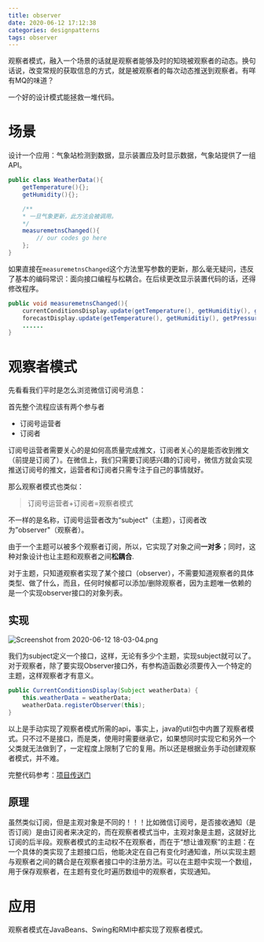 ```yaml
---
title: observer
date: 2020-06-12 17:12:38
categories: designpatterns
tags: observer
---
```


观察者模式，融入一个场景的话就是观察者能够及时的知晓被观察者的动态。换句话说，改变常规的获取信息的方式，就是被观察者的每次动态推送到观察者。有咩有MQ的味道？

<!--more-->

一个好的设计模式能拯救一堆代码。

# 场景

设计一个应用：气象站检测到数据，显示装置应及时显示数据，气象站提供了一组API。

```java
public class WeatherData(){
    getTemperature(){};
    getHumidity(){};

    /**
    * 一旦气象更新，此方法会被调用。
    */
    measuremetnsChanged(){
        // our codes go here
    };
}
```

如果直接在`measuremetnsChanged`这个方法里写参数的更新，那么毫无疑问，违反了基本的编码常识：面向接口编程与松耦合。在后续更改显示装置代码的话，还得修改程序。

```java
public void measuremetnsChanged(){
    currentConditionsDisplay.update(getTemperature(), getHumiditiy(), getPressure());
    forecastDisplay.update(getTemperature(), getHumiditiy(), getPressure());
    ......
}
```

# 观察者模式

先看看我们平时是怎么浏览微信订阅号消息：

首先整个流程应该有两个参与者

- 订阅号运营者
- 订阅者

订阅号运营者需要关心的是如何高质量完成推文，订阅者关心的是能否收到推文（前提是订阅了）。在微信上，我们只需要订阅感兴趣的订阅号，微信方就会实现推送订阅号的推文，运营者和订阅者只需专注于自己的事情就好。

那么观察者模式也类似：

> 订阅号运营者+订阅者=观察者模式

不一样的是名称，订阅号运营者改为“subject"（主题），订阅者改为”observer"（观察者）。

由于一个主题可以被多个观察者订阅，所以，它实现了对象之间**一对多**；同时，这种对象设计也让主题和观察者之间**松耦合**.

对于主题，只知道观察者实现了某个接口（observer），不需要知道观察者的具体类型、做了什么，而且，任何时候都可以添加/删除观察者，因为主题唯一依赖的是一个实现observer接口的对象列表。

## 实现

![Screenshot from 2020-06-12 18-03-04.png](https://i.loli.net/2020/06/12/cwTWVXNpIQ5ebGo.png)

我们为subject定义一个接口，这样，无论有多少个主题，实现subject就可以了。对于观察者，除了要实现Observer接口外，有参构造函数必须要传入一个特定的主题，这样观察者才有意义。

```java
public CurrentConditionsDisplay(Subject weatherData) {
    this.weatherData = weatherData;
    weatherData.registerObserver(this);
}
```

以上是手动实现了观察者模式所需的api，事实上，java的util包中内置了观察者模式。只不过不是接口，而是类，使用时需要继承它，如果想同时实现它和另外一个父类就无法做到了，一定程度上限制了它的复用。所以还是根据业务手动创建观察者模式，并不难。

完整代码参考：[项目传送门](https://github.com/Sebastian-Getts/designPatternsPractice)

## 原理

虽然类似订阅，但是主观对象是不同的！！！比如微信订阅号，是否接收通知（是否订阅）是由订阅者来决定的，而在观察者模式当中，主观对象是主题，这就好比订阅的后半段。观察者模式的主动权不在观察者，而在于“想让谁观察”的主题：在一个具体的类实现了主题接口后，他能决定在自己有变化时通知谁，所以实现主题与观察者之间的耦合是在观察者接口中的注册方法。可以在主题中实现一个数组，用于保存观察者，在主题有变化时遍历数组中的观察者，实现通知。

# 应用

观察者模式在JavaBeans、Swing和RMI中都实现了观察者模式。